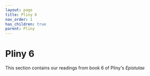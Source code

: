 ```yaml
---
layout: page
title: Pliny 6
nav_order: 1
has_children: true
parent: Pliny
---
```


# Pliny 6

This section contains our readings from book 6 of Pliny's *Epistulae*
